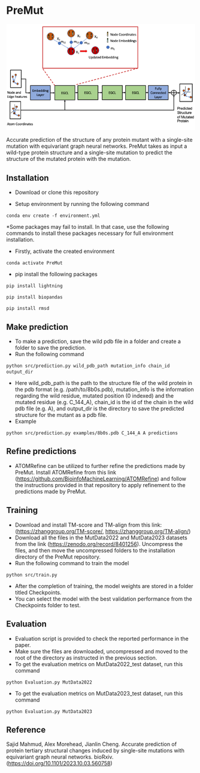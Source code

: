 # PreMut
<p align="center">
  <img src="model.png" width="750" title="hover text">
</p>
Accurate prediction of the structure of any protein mutant with a single-site mutation with equivariant graph neural networks. PreMut takes as input a wild-type protein structure and a single-site mutation to predict the structure of the mutated protein with the mutation. 

## Installation
* Download or clone this repository

* Setup environment by running the following command
```
conda env create -f environment.yml
```

*Some packages may fail to install. In that case, use the following commands to install these packages necessary for full environment installation.

* Firstly, activate the created environment
```
conda activate PreMut
```
* pip install the following packages
```
pip install lightning
```
```
pip install biopandas
```
```
pip install rmsd
```


## Make prediction

* To make a prediction, save the wild pdb file in a folder and create a folder to save the prediction.
* Run the following command
```
python src/prediction.py wild_pdb_path mutation_info chain_id output_dir
```
* Here wild_pdb_path is the path to the structure file of the wild protein in the pdb format (e.g. /path/to/8b0s.pdb), mutation_info is the information regarding the wild residue, mutated position (0 indexed) and the mutated residue (e.g. C_144_A), chain_id is the id of the chain in the wild pdb file (e.g. A), and output_dir is the directory to save the predicted structure for the mutant as a pdb file.
* Example
```
python src/prediction.py examples/8b0s.pdb C_144_A A predictions
```

## Refine predictions
* ATOMRefine can be utilized to further refine the predictions made by PreMut. Install ATOMRefine from this link (https://github.com/BioinfoMachineLearning/ATOMRefine) and follow the instructions provided in that repository to apply refinement to the predictions made by PreMut.

## Training
* Download and install TM-score and TM-align from this link: (https://zhanggroup.org/TM-score/, https://zhanggroup.org/TM-align/)
* Download all the files in the MutData2022 and MutData2023 datasets from the link (https://zenodo.org/record/8401256). Uncompress the files, and then move the uncompressed folders to the installation directory of the PreMut repository.
* Run the following command to train the model
```
python src/train.py

```
* After the completion of training, the model weights are stored in a folder titled Checkpoints.
* You can select the model with the best validation performance from the Checkpoints folder to test.
  
## Evaluation
* Evaluation script is provided to check the reported performance in the paper.
* Make sure the files are downloaded, uncompressed and moved to the root of the directory as instructed in the previous section.
* To get the evaluation metrics on MutData2022_test dataset, run this command
```
python Evaluation.py MutData2022
```
* To get the evaluation metrics on MutData2023_test dataset, run this command
```
python Evaluation.py MutData2023
```
## Reference

Sajid Mahmud, Alex Morehead,  Jianlin Cheng. Accurate prediction of protein tertiary structural changes induced by single-site mutations with equivariant graph neural networks. bioRxiv. (https://doi.org/10.1101/2023.10.03.560758)


